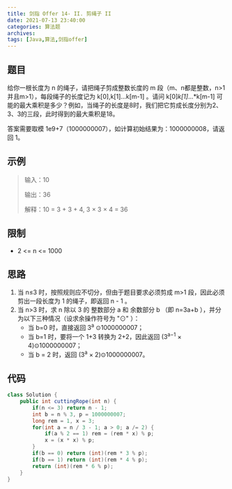 ```yaml
---
title: 剑指 Offer 14- II. 剪绳子 II
date: 2021-07-13 23:40:00
categories: 算法题
archives:
tags: [Java,算法,剑指offer]
---
```


## 题目

给你一根长度为 n 的绳子，请把绳子剪成整数长度的 m 段（m、n都是整数，n>1并且m>1），每段绳子的长度记为 k[0],k[1]...k[m-1] 。请问 k[0]*k[1]*...*k[m-1] 可能的最大乘积是多少？例如，当绳子的长度是8时，我们把它剪成长度分别为2、3、3的三段，此时得到的最大乘积是18。

答案需要取模 1e9+7（1000000007），如计算初始结果为：1000000008，请返回 1。

## 示例

> 输入：10
>
> 输出：36
>
> 解释：10 = 3 + 3 + 4, 3 × 3 × 4 = 36

<!--more-->

## 限制

- 2 <= n <= 1000

## 思路 

1. 当 n≤3 时，按照规则应不切分，但由于题目要求必须剪成 m>1 段，因此必须剪出一段长度为 1 的绳子，即返回 n - 1 。
2. 当 n>3 时，求 n 除以 3 的 整数部分 a 和 余数部分 b （即 n=3a+b ），并分为以下三种情况（设求余操作符号为 "⊙" ）：
   - 当 b=0 时，直接返回 3<sup>a</sup> ⊙1000000007；
   - 当 b=1 时，要将一个 1+3 转换为 2+2，因此返回 (3<sup>a−1</sup> × 4)⊙1000000007；
   - 当 b = 2 时，返回 (3<sup>a</sup> × 2)⊙1000000007。

## 代码

```java
class Solution {
    public int cuttingRope(int n) {
        if(n <= 3) return n - 1;
        int b = n % 3, p = 1000000007;
        long rem = 1, x = 3;
        for(int a = n / 3 - 1; a > 0; a /= 2) {
            if(a % 2 == 1) rem = (rem * x) % p;
            x = (x * x) % p;
        }
        if(b == 0) return (int)(rem * 3 % p);
        if(b == 1) return (int)(rem * 4 % p);
        return (int)(rem * 6 % p);
    }
}
```



